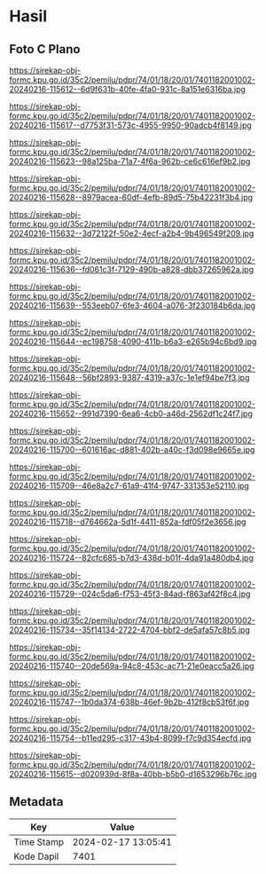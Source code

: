 # Hasil

## Foto C Plano

https://sirekap-obj-formc.kpu.go.id/35c2/pemilu/pdpr/74/01/18/20/01/7401182001002-20240216-115612--6d9f631b-40fe-4fa0-931c-8a151e6316ba.jpg

https://sirekap-obj-formc.kpu.go.id/35c2/pemilu/pdpr/74/01/18/20/01/7401182001002-20240216-115617--d7753f31-573c-4955-9950-90adcb4f8149.jpg

https://sirekap-obj-formc.kpu.go.id/35c2/pemilu/pdpr/74/01/18/20/01/7401182001002-20240216-115623--98a125ba-71a7-4f6a-962b-ce6c616ef9b2.jpg

https://sirekap-obj-formc.kpu.go.id/35c2/pemilu/pdpr/74/01/18/20/01/7401182001002-20240216-115628--8979acea-60df-4efb-89d5-75b42231f3b4.jpg

https://sirekap-obj-formc.kpu.go.id/35c2/pemilu/pdpr/74/01/18/20/01/7401182001002-20240216-115632--3d72122f-50e2-4ecf-a2b4-9b496549f209.jpg

https://sirekap-obj-formc.kpu.go.id/35c2/pemilu/pdpr/74/01/18/20/01/7401182001002-20240216-115636--fd061c3f-7129-490b-a828-dbb37265962a.jpg

https://sirekap-obj-formc.kpu.go.id/35c2/pemilu/pdpr/74/01/18/20/01/7401182001002-20240216-115639--553eeb07-6fe3-4604-a076-3f230184b6da.jpg

https://sirekap-obj-formc.kpu.go.id/35c2/pemilu/pdpr/74/01/18/20/01/7401182001002-20240216-115644--ec198758-4090-411b-b6a3-e265b94c6bd9.jpg

https://sirekap-obj-formc.kpu.go.id/35c2/pemilu/pdpr/74/01/18/20/01/7401182001002-20240216-115648--56bf2893-9387-4319-a37c-1e1ef94be7f3.jpg

https://sirekap-obj-formc.kpu.go.id/35c2/pemilu/pdpr/74/01/18/20/01/7401182001002-20240216-115652--991d7390-6ea6-4cb0-a46d-2562df1c24f7.jpg

https://sirekap-obj-formc.kpu.go.id/35c2/pemilu/pdpr/74/01/18/20/01/7401182001002-20240216-115700--601616ac-d881-402b-a40c-f3d098e9665e.jpg

https://sirekap-obj-formc.kpu.go.id/35c2/pemilu/pdpr/74/01/18/20/01/7401182001002-20240216-115709--46e8a2c7-61a9-41f4-9747-331353e52110.jpg

https://sirekap-obj-formc.kpu.go.id/35c2/pemilu/pdpr/74/01/18/20/01/7401182001002-20240216-115718--d764662a-5d1f-4411-852a-fdf05f2e3656.jpg

https://sirekap-obj-formc.kpu.go.id/35c2/pemilu/pdpr/74/01/18/20/01/7401182001002-20240216-115724--82cfc685-b7d3-438d-b01f-4da91a480db4.jpg

https://sirekap-obj-formc.kpu.go.id/35c2/pemilu/pdpr/74/01/18/20/01/7401182001002-20240216-115729--024c5da6-f753-45f3-84ad-f863af42f8c4.jpg

https://sirekap-obj-formc.kpu.go.id/35c2/pemilu/pdpr/74/01/18/20/01/7401182001002-20240216-115734--35f14134-2722-4704-bbf2-de5afa57c8b5.jpg

https://sirekap-obj-formc.kpu.go.id/35c2/pemilu/pdpr/74/01/18/20/01/7401182001002-20240216-115740--20de569a-94c8-453c-ac71-21e0eacc5a26.jpg

https://sirekap-obj-formc.kpu.go.id/35c2/pemilu/pdpr/74/01/18/20/01/7401182001002-20240216-115747--1b0da374-638b-46ef-9b2b-412f8cb53f6f.jpg

https://sirekap-obj-formc.kpu.go.id/35c2/pemilu/pdpr/74/01/18/20/01/7401182001002-20240216-115754--b11ed295-c317-43b4-8099-f7c9d354ecfd.jpg

https://sirekap-obj-formc.kpu.go.id/35c2/pemilu/pdpr/74/01/18/20/01/7401182001002-20240216-115615--d020939d-8f8a-40bb-b5b0-d1653296b76c.jpg


## Metadata

| Key        | Value               |
| ---------- | ------------------- |
| Time Stamp | 2024-02-17 13:05:41 |
| Kode Dapil | 7401                |



